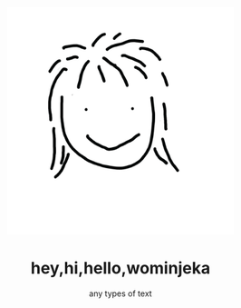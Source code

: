 <!DOCTYPE html>
<html lang="en">
<head>
    <title>hey, hi, hello, wominjeka! </title>
    <style>
        body {
            background-image: url(Soph.png);
            background-size:200px;
            background-color:rgb(252, 252, 252)
            font-family: Helvetica, Arial, 
        }
    </style>
</head>
<body>
    <div align="center"> 
        <img src="Soph.png"width="400"/>
        <h1> hey,hi,hello,wominjeka</h1>
        any types of text
</body>
